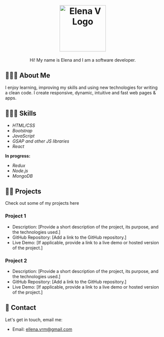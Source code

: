 <h1 align="center">
  <img src="https://cdn.glitch.global/4f4ca6cb-e192-4a83-b4e1-606f907793c8/blue.png?v=1678478878911" alt="Elena V Logo" width="150px">
</h1>

<p align="center">Hi! My name is Elena and I am a software developer.</p>

## 👩🏽‍💻 About Me

I enjoy learning, improving my skills and using new technologies for writing a clean code. I create responsive, dynamic, intuitive and fast web pages & apps.

## 👩🏽‍💻 Skills


- *HTML/CSS*
- *Bootstrap*
- *JavaScript*
- *GSAP and other JS libraries*
- *React*

**In progress:**

- *Redux*
- *Node.js*
- *MongoDB*

## 🐱‍💻 Projects

Check out some of my projects here

### Project 1

- Description: [Provide a short description of the project, its purpose, and the technologies used.]
- GitHub Repository: [Add a link to the GitHub repository.]
- Live Demo: [If applicable, provide a link to a live demo or hosted version of the project.]

### Project 2

- Description: [Provide a short description of the project, its purpose, and the technologies used.]
- GitHub Repository: [Add a link to the GitHub repository.]
- Live Demo: [If applicable, provide a link to a live demo or hosted version of the project.]

## 📧 Contact

Let's get in touch, email me:

- Email: ellena.vrm@gmail.com





